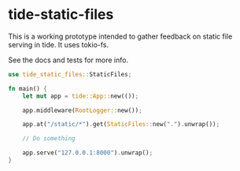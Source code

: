 # tide-static-files

This is a working prototype intended to gather feedback on static file serving in tide. It uses tokio-fs.

See the docs and tests for more info.

```rust
use tide_static_files::StaticFiles;

fn main() {
    let mut app = tide::App::new(());

    app.middleware(RootLogger::new());

    app.at("/static/*").get(StaticFiles::new(".").unwrap());

    // Do something

    app.serve("127.0.0.1:8000").unwrap();
}
```
